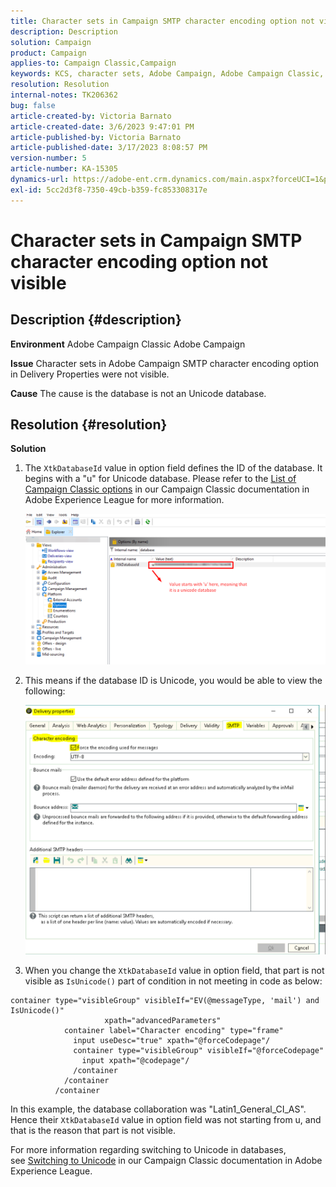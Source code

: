 ```yaml
---
title: Character sets in Campaign SMTP character encoding option not visible
description: Description
solution: Campaign
product: Campaign
applies-to: Campaign Classic,Campaign
keywords: KCS, character sets, Adobe Campaign, Adobe Campaign Classic, SMTP character encoding option not visible, XtkDatabaseId variable
resolution: Resolution
internal-notes: TK206362
bug: false
article-created-by: Victoria Barnato
article-created-date: 3/6/2023 9:47:01 PM
article-published-by: Victoria Barnato
article-published-date: 3/17/2023 8:08:57 PM
version-number: 5
article-number: KA-15305
dynamics-url: https://adobe-ent.crm.dynamics.com/main.aspx?forceUCI=1&pagetype=entityrecord&etn=knowledgearticle&id=0082eb6b-68bc-ed11-83ff-6045bd006a22
exl-id: 5cc2d3f8-7350-49cb-b359-fc853308317e
---
```

# Character sets in Campaign SMTP character encoding option not visible

## Description {#description}


<b>Environment</b>
 Adobe Campaign Classic
 Adobe Campaign

<b>Issue</b>
 Character sets in Adobe Campaign SMTP character encoding option in Delivery Properties were not visible.

<b>Cause</b>
 The cause is the database is not an Unicode database.


## Resolution {#resolution}


<b>Solution</b>

1. The `XtkDatabaseId` value in option field defines the ID of the database. It begins with a "u" for Unicode database. Please refer to the [List of Campaign Classic options](https://experienceleague.adobe.com/docs/campaign-classic/using/installing-campaign-classic/appendices/configuring-campaign-options.html) in our Campaign Classic documentation in Adobe Experience League for more information.

    

    ![](assets/bf1b2c42-ffc4-ed11-83ff-6045bd0065f9.png)
2. This means if the database ID is Unicode, you would be able to view the following:

    ![](assets/a09fa8de-fdc4-ed11-83ff-6045bd0065f9.png)
3. When you change the `XtkDatabaseId` value in option field, that part is not visible as `IsUnicode()` part of condition in not meeting in code as below:



```
container type="visibleGroup" visibleIf="EV(@messageType, 'mail') and IsUnicode()"
                     xpath="advancedParameters"
            container label="Character encoding" type="frame"
              input useDesc="true" xpath="@forceCodepage"/
              container type="visibleGroup" visibleIf="@forceCodepage"
                input xpath="@codepage"/
              /container
            /container
          /container
```




In this example, the database collaboration was "Latin1_General_CI_AS". Hence their `XtkDatabaseId` value in option field was not starting from u, and that is the reason that part is not visible.

For more information regarding switching to Unicode in databases, see [Switching to Unicode](https://experienceleague.adobe.com/docs/campaign-classic/using/monitoring-campaign-classic/updating-adobe-campaign/switching-to-unicode.html) in our Campaign Classic documentation in Adobe Experience League.
